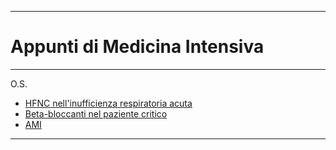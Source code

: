 
---
# Appunti di Medicina Intensiva
---


O.S.



* [HFNC nell'inufficienza respiratoria acuta](hfncemo.md) 
* [Beta-bloccanti nel paziente critico](betabloccanti.md)
* [AMI]("https://kapefier.github.io/AMI/")

___

